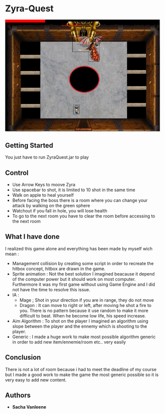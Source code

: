 # Zyra-Quest

![A screenshot](screenshot.png)

## Getting Started

You just have to run ZyraQuest.jar to play
 
## Control
- Use Arrow Keys to moove Zyra
- Use spacebar to shot, it is limited to 10 shot in the same time
- Walk on apple to heal yourself
- Before facing the boss there is a room where you can change your attack by walking on the green sphere
- Watchout if you fall in hole, you will lose health
- To go to the next room you have to clear the room before accessing to the next room


## What I have done 

I realized this game alone and everything has been made by myself wich mean : 
- Management collision by creating some script in order to recreate the hitbox concept, hitbox are drawn in the game.
- Sprite animation : Not the best solution I imagined beacause it depend of the computer power but it should work on most computer. Furthermore it was my first game without using Game Engine and I did not have the time to resolve this issue.
- IA : 
     - Mage ; Shot in your direction if you are in range, they do not move
     - Dragon : It can move to right or left, after moving he shot a fire to you. There is no pattern because it use  random to make it more difficult to beat. When he become low life, his speed increase.
- Aim Algorithm : 
     To shot on the player I imagined an algorithm using slope between the player and the ennemy which is shooting to the player.
- Generic : I made a huge work to make most possible algorithm generic in order to add new item/ennemie/room etc.. very easily

## Conclusion
There is not a lot of room because i had to meet the deadline of my course but I made a good work to make the game the most generic possible so it is very easy to add new content.
## Authors

* **Sacha Vanleene** 
